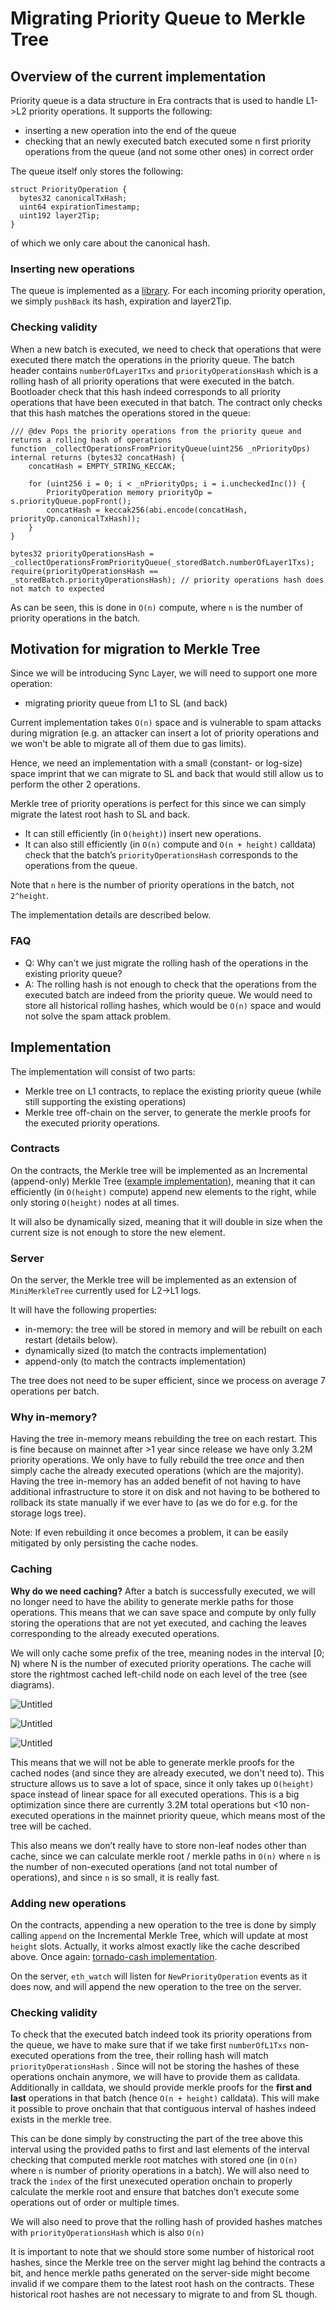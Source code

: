 # Migrating Priority Queue to Merkle Tree

## Overview of the current implementation

Priority queue is a data structure in Era contracts that is used to handle L1->L2 priority operations. It supports the following:

- inserting a new operation into the end of the queue
- checking that an newly executed batch executed some n first priority operations from the queue (and not some other ones) in correct order

The queue itself only stores the following:

```solidity
struct PriorityOperation {
  bytes32 canonicalTxHash;
  uint64 expirationTimestamp;
  uint192 layer2Tip;
}
```

of which we only care about the canonical hash.

### Inserting new operations

The queue is implemented as a [library](https://github.com/matter-labs/era-contracts/blob/f3630fcb01ad8b6e2e423a6f313abefe8502c3a2/l1-contracts/contracts/zksync/libraries/PriorityQueue.sol#L20).
For each incoming priority operation, we simply `pushBack` its hash, expiration and layer2Tip.

### Checking validity

When a new batch is executed, we need to check that operations that were executed there match the operations in the priority queue. The batch header contains `numberOfLayer1Txs` and `priorityOperationsHash` which is a rolling hash of all priority operations that were executed in the batch. Bootloader check that this hash indeed corresponds to all priority operations that have been executed in that batch. The contract only checks that this hash matches the operations stored in the queue:

```solidity
/// @dev Pops the priority operations from the priority queue and returns a rolling hash of operations
function _collectOperationsFromPriorityQueue(uint256 _nPriorityOps) internal returns (bytes32 concatHash) {
    concatHash = EMPTY_STRING_KECCAK;

    for (uint256 i = 0; i < _nPriorityOps; i = i.uncheckedInc()) {
        PriorityOperation memory priorityOp = s.priorityQueue.popFront();
        concatHash = keccak256(abi.encode(concatHash, priorityOp.canonicalTxHash));
    }
}

bytes32 priorityOperationsHash = _collectOperationsFromPriorityQueue(_storedBatch.numberOfLayer1Txs);
require(priorityOperationsHash == _storedBatch.priorityOperationsHash); // priority operations hash does not match to expected
```

As can be seen, this is done in `O(n)` compute, where `n` is the number of priority operations in the batch.

## Motivation for migration to Merkle Tree

Since we will be introducing Sync Layer, we will need to support one more operation:

- migrating priority queue from L1 to SL (and back)

Current implementation takes `O(n)` space and is vulnerable to spam attacks during migration
(e.g. an attacker can insert a lot of priority operations and we won't be able to migrate all of them due to gas limits).

Hence, we need an implementation with a small (constant- or log-size) space imprint that we can migrate to SL and back that would still allow us to perform the other 2 operations.

Merkle tree of priority operations is perfect for this since we can simply migrate the latest root hash to SL and back.

- It can still efficiently (in `O(height)`) insert new operations.
- It can also still efficiently (in `O(n)` compute and `O(n + height)` calldata) check that the batch’s `priorityOperationsHash` corresponds to the operations from the queue.

Note that `n` here is the number of priority operations in the batch, not `2^height`.

The implementation details are described below.

### FAQ

- Q: Why can't we just migrate the rolling hash of the operations in the existing priority queue?
- A: The rolling hash is not enough to check that the operations from the executed batch are indeed from the priority queue. We would need to store all historical rolling hashes, which would be `O(n)` space and would not solve the spam attack problem.

## Implementation

The implementation will consist of two parts:

- Merkle tree on L1 contracts, to replace the existing priority queue (while still supporting the existing operations)
- Merkle tree off-chain on the server, to generate the merkle proofs for the executed priority operations.

### Contracts

On the contracts, the Merkle tree will be implemented as an Incremental (append-only) Merkle Tree ([example implementation](https://github.com/tornadocash/tornado-core/blob/master/contracts/MerkleTreeWithHistory.sol)), meaning that it can efficiently (in `O(height)` compute) append new elements to the right, while only storing `O(height)` nodes at all times.

It will also be dynamically sized, meaning that it will double in size when the current size is not enough to store the new element.

### Server

On the server, the Merkle tree will be implemented as an extension of `MiniMerkleTree` currently used for L2->L1 logs.

It will have the following properties:

- in-memory: the tree will be stored in memory and will be rebuilt on each restart (details below).
- dynamically sized (to match the contracts implementation)
- append-only (to match the contracts implementation)

The tree does not need to be super efficient, since we process on average 7 operations per batch.

### Why in-memory?

Having the tree in-memory means rebuilding the tree on each restart. This is fine because on mainnet after >1 year since release we have only 3.2M priority operations. We only have to fully rebuild the tree _once_ and then simply cache the already executed operations (which are the majority). Having the tree in-memory has an added benefit of not having to have additional infrastructure to store it on disk and not having to be bothered to rollback its state manually if we ever have to (as we do for e.g. for the storage logs tree).

Note: If even rebuilding it once becomes a problem, it can be easily mitigated by only persisting the cache nodes.

### Caching

**Why do we need caching?** After a batch is successfully executed, we will no longer need to have the ability to generate merkle paths for those operations. This means that we can save space and compute by only fully storing the operations that are not yet executed, and caching the leaves
corresponding to the already executed operations.

We will only cache some prefix of the tree, meaning nodes in the interval [0; N) where N is the number of executed priority operations. The cache will store the rightmost cached left-child node on each level of the tree (see diagrams).

![Untitled](./PQ1.png)

![Untitled](./PQ2.png)

![Untitled](./PQ3.png)

This means that we will not be able to generate merkle proofs for the cached nodes (and since they are already executed, we don't need to). This structure allows us to save a lot of space, since it only takes up `O(height)` space instead of linear space for all executed operations. This is a big optimization since there are currently 3.2M total operations but <10 non-executed operations in the mainnet priority queue, which means most of the tree will be cached.

This also means we don’t really have to store non-leaf nodes other than cache, since we can calculate merkle root / merkle paths in `O(n)` where `n` is the number of non-executed operations (and not total number of operations), and since `n` is so small, it is really fast.

### Adding new operations

On the contracts, appending a new operation to the tree is done by simply calling `append` on the Incremental Merkle Tree, which will update at most `height` slots. Actually, it works almost exactly like the cache described above. Once again: [tornado-cash implementation](https://github.com/tornadocash/tornado-core/blob/1ef6a263ac6a0e476d063fcb269a9df65a1bd56a/contracts/MerkleTreeWithHistory.sol#L68).

On the server, `eth_watch` will listen for `NewPriorityOperation` events as it does now, and will append the new operation to the tree on the server.

### Checking validity

To check that the executed batch indeed took its priority operations from the queue, we have to make sure that if we take first `numberOfL1Txs` non-executed operations from the tree, their rolling hash will match `priorityOperationsHash` . Since will not be storing the hashes of these operations onchain anymore, we will have to provide them as calldata. Additionally in calldata, we should provide merkle proofs for the **first and last** operations in that batch (hence `O(n + height)` calldata). This will make it possible to prove onchain that that contiguous interval of hashes indeed exists in the merkle tree.

This can be done simply by constructing the part of the tree above this interval using the provided paths to first and last elements of the interval checking that computed merkle root matches with stored one (in `O(n)` where `n` is number of priority operations in a batch). We will also need to track the `index` of the first unexecuted operation onchain to properly calculate the merkle root and ensure that batches don’t execute some operations out of order or multiple times.

We will also need to prove that the rolling hash of provided hashes matches with `priorityOperationsHash` which is also `O(n)`

It is important to note that we should store some number of historical root hashes, since the Merkle tree on the server might lag behind the contracts a bit, and hence merkle paths generated on the server-side might become invalid if we compare them to the latest root hash on the contracts. These historical root hashes are not necessary to migrate to and from SL though.
